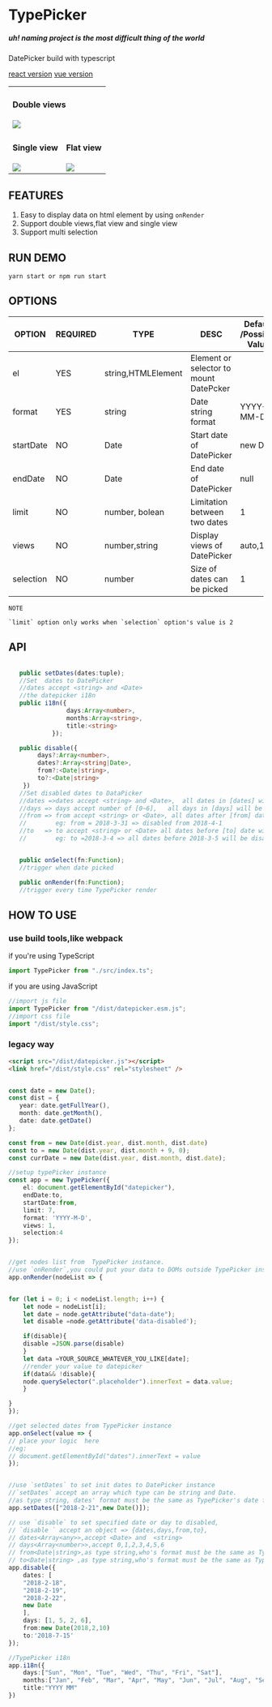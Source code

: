 # TypePicker

##### uh! naming project is the most difficult thing of the world

DatePicker build with typescript

<a href="./react/index.js"> react version</a> <a href="./vue/index.vue"> vue version </a>

<table>
    <tr>
    <td colspan="2">
            <h4>Double views</h4>
            <img src="assets/double.png">
        </td>
    </tr>
    <tr>
        <td valign="top">
            <h4>Single view</h4>
            <img src="assets/single.png">
        </td>
        <td>
            <h4>Flat view</h4>
            <img src="assets/auto.png">
        </td>
    </tr>
    
</table>

## FEATURES

1.  Easy to display data on html element by using `onRender`
2.  Support double views,flat view and single view
3.  Support multi selection

## RUN DEMO

    yarn start or npm run start

## OPTIONS

| OPTION    | REQUIRED | TYPE               | DESC                                   | Default /Possible Value |
| --------- | -------- | ------------------ | -------------------------------------- | ----------------------- |
| el        | YES      | string,HTMLElement | Element or selector to mount DatePcker |                         |
| format    | YES      | string             | Date string format                     | YYYY-MM-DD              |
| startDate | NO       | Date               | Start date of DatePicker               | new Date                |
| endDate   | NO       | Date               | End date of DatePicker                 | null                    |
| limit     | NO       | number, bolean     | Limitation between two dates           | 1                       |
| views     | NO       | number,string      | Display views of DatePicker            | auto,1,2                |
| selection | NO       | number             | Size of dates can be picked            | 1                       |

```
NOTE

`limit` option only works when `selection` option's value is 2

```

## API

```typescript

   public setDates(dates:tuple);
   //Set  dates to DatePicker
   //dates accept <string> and <Date>
   //the datepicker i18n
   public i18n({
                days:Array<number>,
                months:Array<string>,
                title:<string>
            });

   public disable({
        days?:Array<number>,
        dates?:Array<string|Date>,
        from?:<Date|string>,
        to?:<Date|string>
    })
   //Set disabled dates to DataPicker
   //dates =>dates accept <string> and <Date>,  all dates in [dates] will be disabled
   //days => days accept number of [0~6],   all days in [days] will be disabled
   //from => from accept <string> or <Date>, all dates after [from] date will be disabled,
   //        eg: from = 2018-3-31 => disabled from 2018-4-1
   //to   => to accept <string> or <Date> all dates before [to] date will be disabled,
   //        eg: to =2018-3-4 => all dates before 2018-3-5 will be disabled


   public onSelect(fn:Function);
   //trigger when date picked

   public onRender(fn:Function);
   //trigger every time TypePicker render


```

## HOW TO USE

### use build tools,like webpack

if you're using TypeScript

```typescript
import TypePicker from "./src/index.ts";
```

if you are using JavaScript

```javascript
//import js file
import TypePicker from "/dist/datepicker.esm.js";
//import css file
import "/dist/style.css";
```

### legacy way

```html
<script src="/dist/datepicker.js"></script>
<link href="/dist/style.css" rel="stylesheet" />
```

```typescript

const date = new Date();
const dist = {
   year: date.getFullYear(),
   month: date.getMonth(),
   date: date.getDate()
};

const from = new Date(dist.year, dist.month, dist.date)
const to = new Date(dist.year, dist.month + 9, 0);
const currDate = new Date(dist.year, dist.month, dist.date);

//setup typePicker instance
const app = new TypePicker({
    el: document.getElementById("datepicker"),
    endDate:to,
    startDate:from,
    limit: 7,
    format: 'YYYY-M-D',
    views: 1,
    selection:4
});


//get nodes list from  TypePicker instance.
//use `onRender`,you could put your data to DOMs outside TypePicker instance
app.onRender(nodeList => {


for (let i = 0; i < nodeList.length; i++) {
    let node = nodeList[i];
    let date = node.getAttribute("data-date");
    let disable =node.getAttribute('data-disabled');

    if(disable){
	disable =JSON.parse(disable)
    }
    let data =YOUR_SOURCE_WHATEVER_YOU_LIKE[date];
    //render your value to datepicker
    if(data&& !disable){
	node.querySelector(".placeholder").innerText = data.value;
    }

}
});

//get selected dates from TypePicker instance
app.onSelect(value => {
// place your logic  here
//eg:
// document.getElementById("dates").innerText = value
});


//use `setDates` to set init dates to DatePicker instance
//`setDates` accept an array which type can be string and Date.
//as type string, dates' format must be the same as TypePicker's date format
app.setDates(["2018-2-21",new Date()]);

// use `disable` to set specified date or day to disabled,
// `disable ` accept an object => {dates,days,from,to},
// dates<Array<any>>,accept <Date> and  <string>
// days<Array<number>>,accept 0,1,2,3,4,5,6
// from<Date|string>,as type string,who's format must be the same as TypePicker's date format
// to<Date|string> ,as type string,who's format must be the same as TypePicker's date format
app.disable({
    dates: [
	"2018-2-18",
	"2018-2-19",
	"2018-2-22",
	new Date
    ],
    days: [1, 5, 2, 6],
    from:new Date(2018,2,10)
    to:'2018-7-15'
});

//TypePicker i18n
app.i18n({
    days:["Sun", "Mon", "Tue", "Wed", "Thu", "Fri", "Sat"],
    months:["Jan", "Feb", "Mar", "Apr", "May", "Jun", "Jul", "Aug", "Sep", "Oct", "Nov", "Dec"],
    title:"YYYY MM"
})


```
